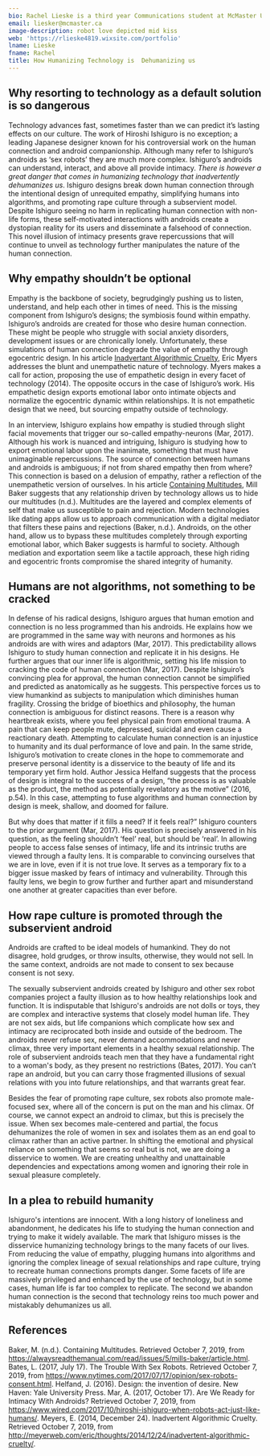 ```yaml
---
bio: Rachel Lieske is a third year Communications student at McMaster University. Heavily experienced in both multimedia and communication, Rachel finds herself expressing much of her interests through a juxtaposition of work. Some tell stories through a divide of visual and audio worlds, taking a nuanced approach to story telling.
email: liesker@mcmaster.ca
image-description: robot love depicted mid kiss
web: 'https://rlieske4819.wixsite.com/portfolio'
lname: Lieske
fname: Rachel
title: How Humanizing Technology is  Dehumanizing us
---
```


## Why resorting to technology as a default solution is so dangerous

Technology advances fast, sometimes faster than we can predict it’s lasting
effects on our culture. The work of Hiroshi Ishiguro is no exception; a leading
Japanese designer known for his controversial work on the human connection and
android companionship. Although many refer to Ishiguro’s androids as ‘sex
robots’ they are much more complex. Ishiguro’s androids can understand,
interact, and above all provide intimacy. *There is however a great danger that
comes in humanizing technology that inadvertently dehumanizes us*. Ishiguro
designs break down human connection through the intentional design of unrequited
empathy, simplifying humans into algorithms, and promoting rape culture through
a subservient model. Despite Ishiguro seeing no harm in replicating human
connection with non-life forms, these self-motivated interactions with androids
create a dystopian reality for its users and disseminate a falsehood of
connection. This novel illusion of intimacy presents grave repercussions that
will continue to unveil as technology further manipulates the nature of the
human connection.

## Why empathy shouldn’t be optional 

Empathy is the backbone of society, begrudgingly pushing us to listen,
understand, and help each other in times of need. This is the missing component
from Ishiguro’s designs; the symbiosis found within empathy. Ishiguro’s androids
are created for those who desire human connection. These might be people who
struggle with social anxiety disorders, development issues or are chronically
lonely. Unfortunately, these simulations of human connection degrade the value
of empathy through egocentric design. In his article [Inadvertant Algorithmic
Cruelty](http://meyerweb.com/eric/thoughts/2014/12/24/inadvertent-algorithmic-cruelty/),
Eric Myers addresses the blunt and unempathetic nature of technology. Myers
makes a call for action, proposing the use of empathetic design in every facet
of technology (2014). The opposite occurs in the case of Ishiguro’s work. His
empathetic design exports emotional labor onto intimate objects and normalize
the egocentric dynamic within relationships. It is not empathetic design that we
need, but sourcing empathy outside of technology.

In an interview, Ishiguro explains how empathy is studied through slight facial
movements that trigger our so-called empathy-neurons (Mar, 2017). Although his
work is nuanced and intriguing, Ishiguro is studying how to export emotional
labor upon the inanimate, something that must have unimaginable repercussions.
The source of connection between humans and androids is ambiguous; if not from
shared empathy then from where? This connection is based on a delusion of
empathy, rather a reflection of the unempathetic version of ourselves. In his
article [Containing
Multitudes](https://alwaysreadthemanual.com/read/issues/5/mills-baker/article.html),
Mill Baker suggests that any relationship driven by technology allows us to hide
our multitudes (n.d.). Multitudes are the layered and complex elements of self
that make us susceptible to pain and rejection. Modern technologies like dating
apps allow us to approach communication with a digital mediator that filters
these pains and rejections (Baker, n.d.). Androids, on the other hand, allow us
to bypass these multitudes completely through exporting emotional labor, which
Baker suggests is harmful to society. Although mediation and exportation seem
like a tactile approach, these high riding and egocentric fronts compromise the
shared integrity of humanity.

## Humans are not algorithms, not something to be cracked

  
In defense of his radical designs, Ishiguro argues that human emotion and
connection is no less programmed than his androids. He explains how we are
programmed in the same way with neurons and hormones as his androids are with
wires and adaptors (Mar, 2017). This predictability allows Ishiguro to study
human connection and replicate it in his designs. He further argues that our
inner life is algorithmic, setting his life mission to cracking the code of
human connection (Mar, 2017). Despite Ishiguiro’s convincing plea for approval,
the human connection cannot be simplified and predicted as anatomically as he
suggests. This perspective forces us to view humankind as subjects to
manipulation which diminishes human fragility. Crossing the bridge of bioethics
and philosophy, the human connection is ambiguous for distinct reasons. There is
a reason why heartbreak exists, where you feel physical pain from emotional
trauma. A pain that can keep people mute, depressed, suicidal and even cause a
reactionary death. Attempting to calculate human connection is an injustice to
humanity and its dual performance of love and pain. In the same stride,
Ishiguro’s motivation to create clones in the hope to commemorate and preserve
personal identity is a disservice to the beauty of life and its temporary yet
firm hold. Author Jessica Helfand suggests that the process of design is
integral to the success of a design, “the process is as valuable as the product,
the method as potentially revelatory as the motive” (2016, p.54). In this case,
attempting to fuse algorithms and human connection by design is meek, shallow,
and doomed for failure.

But why does that matter if it fills a need? If it feels real?” Ishiguro
counters to the prior argument (Mar, 2017). His question is precisely answered
in his question, as the feeling shouldn’t ‘feel’ real, but should be ‘real’. In
allowing people to access false senses of intimacy, life and its intrinsic
truths are viewed through a faulty lens. It is comparable to convincing
ourselves that we are in love, even if it is not true love. It serves as a
temporary fix to a bigger issue masked by fears of intimacy and vulnerability.
Through this faulty lens, we begin to grow further and further apart and
misunderstand one another at greater capacities than ever before.

## How rape culture is promoted through the subservient android

Androids are crafted to be ideal models of humankind. They do not disagree, hold
grudges, or throw insults, otherwise, they would not sell. In the same context,
androids are not made to consent to sex because consent is not sexy.

The sexually subservient androids created by Ishiguro and other sex robot
companies project a faulty illusion as to how healthy relationships look and
function. It is indisputable that Ishiguro's androids are not dolls or toys,
they are complex and interactive systems that closely model human life. They are
not sex aids, but life companions which complicate how sex and intimacy are
reciprocated both inside and outside of the bedroom. The androids never refuse
sex, never demand accommodations and never climax, three very important elements
in a healthy sexual relationship. The role of subservient androids teach men
that they have a fundamental right to a woman's body, as they present no
restrictions (Bates, 2017). You can’t rape an android, but you can carry those
fragmented illusions of sexual relations with you into future relationships, and
that warrants great fear.

Besides the fear of promoting rape culture, sex robots also promote male-focused
sex, where all of the concern is put on the man and his climax. Of course, we
cannot expect an android to climax, but this is precisely the issue. When sex
becomes male-centered and partial, the focus dehumanizes the role of women in
sex and isolates them as an end goal to climax rather than an active partner. In
shifting the emotional and physical reliance on something that seems so real but
is not, we are doing a disservice to women. We are creating unhealthy and
unattainable dependencies and expectations among women and ignoring their role
in sexual pleasure completely.  


## In a plea to rebuild humanity

Ishiguro's intentions are innocent. With a long history of loneliness and
abandonment, he dedicates his life to studying the human connection and trying
to make it widely available. The mark that Ishiguro misses is the disservice
humanizing technology brings to the many facets of our lives. From reducing the
value of empathy, plugging humans into algorithms and ignoring the complex
lineage of sexual relationships and rape culture, trying to recreate human
connections prompts danger. Some facets of life are massively privileged and
enhanced by the use of technology, but in some cases, human life is far too
complex to replicate. The second we abandon human connection is the second that
technology reins too much power and mistakably dehumanizes us all.


## References

Baker, M. (n.d.). Containing Multitudes. Retrieved October 7, 2019, from
https://alwaysreadthemanual.com/read/issues/5/mills-baker/article.html. Bates,
L. (2017, July 17). The Trouble With Sex Robots. Retrieved October 7, 2019, from
https://www.nytimes.com/2017/07/17/opinion/sex-robots-consent.html. Helfand, J.
(2016). Design: the invention of desire. New Haven: Yale University Press. Mar,
A. (2017, October 17). Are We Ready for Intimacy With Androids? Retrieved
October 7, 2019, from
https://www.wired.com/2017/10/hiroshi-ishiguro-when-robots-act-just-like-humans/.
Meyers, E. (2014, December 24). Inadvertent Algorithmic Cruelty. Retrieved
October 7, 2019, from
http://meyerweb.com/eric/thoughts/2014/12/24/inadvertent-algorithmic-cruelty/.
